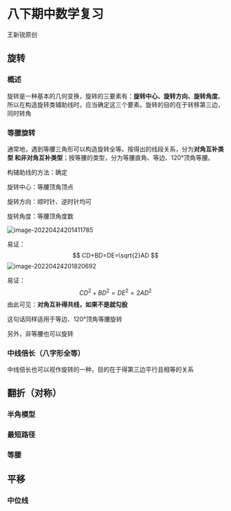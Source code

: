 # 八下期中数学复习

王新锐原创

## 旋转

### 概述

旋转是一种基本的几何变换，旋转的三要素有：**旋转中心、旋转方向、旋转角度**。所以在构造旋转类辅助线时，应当确定这三个要素。旋转的目的在于转移第三边，同时转角

### 等腰旋转

通常地，遇到等腰三角形可以构造旋转全等。按得出的线段关系，分为**对角互补类型 **和**非对角互补类型**；按等腰的类型，分为等腰直角、等边、120°顶角等腰。

构辅助线的方法：确定

旋转中心：等腰顶角顶点

旋转方向：顺时针、逆时针均可

旋转角度：等腰顶角度数

![image-20220424201411785](https://gitee.com/shigencong/review/raw/master/pictures/image-20220424201411785.png)

易证：
$$
CD+BD=DE=\sqrt{2}AD
$$
![image-20220424201820692](https://gitee.com/shigencong/review/raw/master/pictures/image-20220424201820692.png)

易证：
$$
CD^2+BD^2=DE^2=2AD^2
$$
由此可见：**对角互补得共线，如果不是就勾股**

这句话同样适用于等边、120°顶角等腰旋转

另外，非等腰也可以旋转

### 中线倍长（八字形全等）

中线倍长也可以视作旋转的一种，目的在于得第三边平行且相等的关系

## 翻折（对称）

### 半角模型

### 最短路径

### 等腰

## 平移

### 中位线



